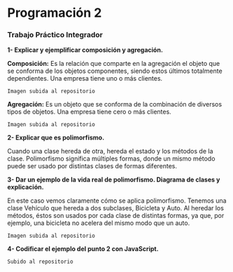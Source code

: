 # Programación 2

### Trabajo Práctico Integrador

**1- Explicar y ejemplificar composición y agregación.**

**Composición:** Es la relación que comparte en la agregación el objeto que se conforma de los objetos componentes, siendo estos últimos totalmente dependientes.
Una empresa tiene uno o más clientes.

`Imagen subida al repositorio`

**Agregación:** Es un objeto que se conforma de la combinación de diversos tipos de objetos.
Una empresa tiene cero o más clientes.

`Imagen subida al repositorio`

**2- Explicar que es polimorfismo.**

Cuando una clase hereda de otra, hereda el estado y los métodos de la clase. Polimorfismo significa múltiples formas, donde un mismo método puede ser usado por distintas clases de formas diferentes.

**3- Dar un ejemplo de la vida real de polimorfismo. Diagrama de clases y explicación.**

En este caso vemos claramente cómo se aplica polimorfismo. Tenemos una clase Vehículo que hereda a dos subclases, Bicicleta y Auto. 
Al heredar los métodos, éstos son usados por cada clase de distintas formas, ya que, por ejemplo, una bicicleta no acelera del mismo modo que un auto.

`Imagen subida al repositorio`

**4- Codificar el ejemplo del punto 2 con JavaScript.**

`Subido al repositorio`
